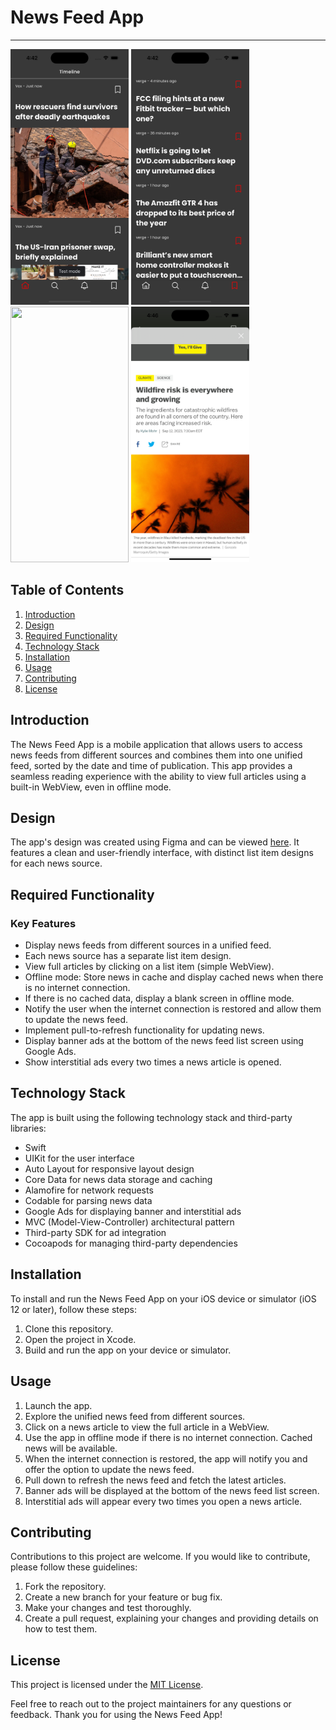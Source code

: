 # News Feed App
-----------------------------------------------------
<p float="left">
<img src="Images/1.png"  width="189" height="409"> 
<img src="Images/2.png"  width="189" height="409"> 
<img src="Images/3.gif"  width="189" height="409"> 
<img src="Images/4.png"  width="189" height="409"> 
</p>

## Table of Contents
1. [Introduction](#introduction)
2. [Design](#design)
3. [Required Functionality](#required-functionality)
4. [Technology Stack](#technology-stack)
5. [Installation](#installation)
6. [Usage](#usage)
7. [Contributing](#contributing)
8. [License](#license)

## Introduction

The News Feed App is a mobile application that allows users to access news feeds from different sources and combines them into one unified feed, sorted by the date and time of publication. This app provides a seamless reading experience with the ability to view full articles using a built-in WebView, even in offline mode.

## Design

The app's design was created using Figma and can be viewed [here](https://www.figma.com/file/FcG9PHZeuXSybSOHlUjNJD/News-feed). It features a clean and user-friendly interface, with distinct list item designs for each news source.

## Required Functionality

### Key Features
- Display news feeds from different sources in a unified feed.
- Each news source has a separate list item design.
- View full articles by clicking on a list item (simple WebView).
- Offline mode: Store news in cache and display cached news when there is no internet connection.
- If there is no cached data, display a blank screen in offline mode.
- Notify the user when the internet connection is restored and allow them to update the news feed.
- Implement pull-to-refresh functionality for updating news.
- Display banner ads at the bottom of the news feed list screen using Google Ads.
- Show interstitial ads every two times a news article is opened.

## Technology Stack

The app is built using the following technology stack and third-party libraries:

- Swift
- UIKit for the user interface
- Auto Layout for responsive layout design
- Core Data for news data storage and caching
- Alamofire for network requests
- Codable for parsing news data
- Google Ads for displaying banner and interstitial ads
- MVC (Model-View-Controller) architectural pattern
- Third-party SDK for ad integration
- Cocoapods for managing third-party dependencies

## Installation

To install and run the News Feed App on your iOS device or simulator (iOS 12 or later), follow these steps:

1. Clone this repository.
2. Open the project in Xcode.
3. Build and run the app on your device or simulator.

## Usage

1. Launch the app.
2. Explore the unified news feed from different sources.
3. Click on a news article to view the full article in a WebView.
4. Use the app in offline mode if there is no internet connection. Cached news will be available.
5. When the internet connection is restored, the app will notify you and offer the option to update the news feed.
6. Pull down to refresh the news feed and fetch the latest articles.
7. Banner ads will be displayed at the bottom of the news feed list screen.
8. Interstitial ads will appear every two times you open a news article.

## Contributing

Contributions to this project are welcome. If you would like to contribute, please follow these guidelines:

1. Fork the repository.
2. Create a new branch for your feature or bug fix.
3. Make your changes and test thoroughly.
4. Create a pull request, explaining your changes and providing details on how to test them.

## License

This project is licensed under the [MIT License](LICENSE).

Feel free to reach out to the project maintainers for any questions or feedback. Thank you for using the News Feed App!
